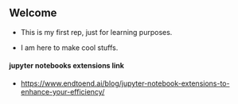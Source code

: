 
## **Welcome**



 - This is my first rep, just for learning purposes.

* I am here to make cool stuffs.

#### jupyter notebooks extensions link

- https://www.endtoend.ai/blog/jupyter-notebook-extensions-to-enhance-your-efficiency/